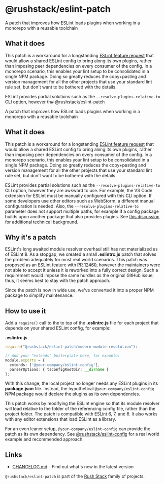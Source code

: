 # @rushstack/eslint-patch

A patch that improves how ESLint loads plugins when working in a monorepo with a reusable toolchain


## What it does

This patch is a workaround for a longstanding [ESLint feature request](https://github.com/eslint/eslint/issues/3458)
that would allow a shared ESLint config to bring along its own plugins, rather than imposing peer dependencies
on every consumer of the config.  In a monorepo scenario, this enables your lint setup to be consolidated in a
single NPM package.  Doing so greatly reduces the copy+pasting and version management for all the other projects
that use your standard lint rule set, but don't want to be bothered with the details.

ESLint provides partial solutions such as the `--resolve-plugins-relative-to` CLI option, however th# @rushstack/eslint-patch

A patch that improves how ESLint loads plugins when working in a monorepo with a reusable toolchain


## What it does

This patch is a workaround for a longstanding [ESLint feature request](https://github.com/eslint/eslint/issues/3458)
that would allow a shared ESLint config to bring along its own plugins, rather than imposing peer dependencies
on every consumer of the config.  In a monorepo scenario, this enables your lint setup to be consolidated in a
single NPM package.  Doing so greatly reduces the copy+pasting and version management for all the other projects
that use your standard lint rule set, but don't want to be bothered with the details.

ESLint provides partial solutions such as the `--resolve-plugins-relative-to` CLI option, however they are
awkward to use.  For example, the VS Code extension for ESLint must be manually configured with this CLI option.
If some developers use other editors such as WebStorm, a different manual configuration is needed.
Also, the `--resolve-plugins-relative-to` parameter does not support multiple paths, for example if a config package
builds upon another package that also provides plugins.  See
[this discussion](https://github.com/eslint/eslint/issues/3458#issuecomment-516666620)
for additional technical background.


## Why it's a patch

ESLint's long awaited module resolver overhaul still has not materialized as of ESLint 8.  As a stopgap,
we created a small **.eslintrc.js** patch that solves the problem adequately for most real world scenarios.
This patch was proposed as an ESLint feature with [PR 12460](https://github.com/eslint/eslint/pull/12460), however
the maintainers were not able to accept it unless it is reworked into a fully correct design.  Such a requirement
would impose the same hurdles as the original GitHub issue; thus, it seems best to stay with the patch approach.

Since the patch is now in wide use, we've converted it into a proper NPM package to simplify maintenance.


## How to use it

Add a `require()` call to the to top of the **.eslintrc.js** file for each project that depends on your shared
ESLint config, for example:

**.eslintrc.js**
```ts
require("@rushstack/eslint-patch/modern-module-resolution");

// Add your "extends" boilerplate here, for example:
module.exports = {
  extends: ['@your-company/eslint-config'],
  parserOptions: { tsconfigRootDir: __dirname }
};
```

With this change, the local project no longer needs any ESLint plugins in its **package.json** file.
Instead, the hypothetical `@your-company/eslint-config` NPM package would declare the plugins as its
own dependencies.

This patch works by modifying the ESLint engine so that its module resolver will load relative to the folder of
the referencing config file, rather than the project folder.  The patch is compatible with ESLint 6, 7, and 8.
It also works with any editor extensions that load ESLint as a library.

For an even leaner setup, `@your-company/eslint-config` can provide the patch as its own dependency.  See
[@rushstack/eslint-config](https://www.npmjs.com/package/@rushstack/eslint-config) for a real world example
and recommended approach.


## Links

- [CHANGELOG.md](https://github.com/microsoft/rushstack/blob/main/eslint/eslint-patch/CHANGELOG.md) - Find
  out what's new in the latest version

`@rushstack/eslint-patch` is part of the [Rush Stack](https://rushstack.io/) family of projects.
